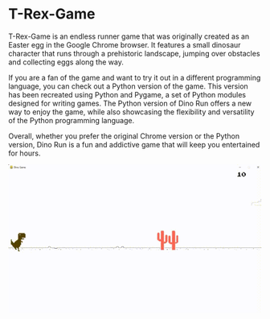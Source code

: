 # T-Rex-Game
T-Rex-Game is an endless runner game that was originally created as an Easter egg in the Google Chrome browser. It features a small dinosaur character that runs through a prehistoric landscape, jumping over obstacles and collecting eggs along the way.

If you are a fan of the game and want to try it out in a different programming language, you can check out a Python version of the game. This version has been recreated using Python and Pygame, a set of Python modules designed for writing games. The Python version of Dino Run offers a new way to enjoy the game, while also showcasing the flexibility and versatility of the Python programming language.

Overall, whether you prefer the original Chrome version or the Python version, Dino Run is a fun and addictive game that will keep you entertained for hours.

![Alt Text](T_Rex_Game.gif)
